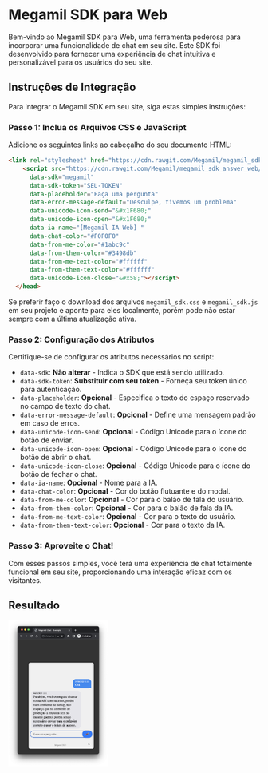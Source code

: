 # Megamil SDK para Web

Bem-vindo ao Megamil SDK para Web, uma ferramenta poderosa para incorporar uma funcionalidade de chat em seu site. Este SDK foi desenvolvido para fornecer uma experiência de chat intuitiva e personalizável para os usuários do seu site.

## Instruções de Integração

Para integrar o Megamil SDK em seu site, siga estas simples instruções:

### Passo 1: Inclua os Arquivos CSS e JavaScript

Adicione os seguintes links ao cabeçalho do seu documento HTML:

```html
<link rel="stylesheet" href="https://cdn.rawgit.com/Megamil/megamil_sdk_answer_web/main/assets/megamil_sdk.css">
    <script src="https://cdn.rawgit.com/Megamil/megamil_sdk_answer_web/main/assets/megamil_sdk.js" 
      data-sdk="megamil" 
      data-sdk-token="SEU-TOKEN" 
      data-placeholder="Faça uma pergunta"
      data-error-message-default="Desculpe, tivemos um problema"
      data-unicode-icon-send="&#x1F680;"
      data-unicode-icon-open="&#x1F680;"
      data-ia-name="[Megamil IA Web] "
      data-chat-color="#F0F0F0"
      data-from-me-color="#1abc9c"
      data-from-them-color="#3498db"
      data-from-me-text-color="#ffffff"
      data-from-them-text-color="#ffffff"
      data-unicode-icon-close="&#x58;"></script>
  </head>
```

Se preferir faço o download dos arquivos `megamil_sdk.css` e `megamil_sdk.js` em seu projeto e aponte para eles localmente, porém pode não estar sempre com a última atualização ativa.

### Passo 2: Configuração dos Atributos

Certifique-se de configurar os atributos necessários no script:

- `data-sdk`: **Não alterar** - Indica o SDK que está sendo utilizado.
- `data-sdk-token`: **Substituir com seu token** - Forneça seu token único para autenticação.
- `data-placeholder`: **Opcional** - Especifica o texto do espaço reservado no campo de texto do chat.
- `data-error-message-default`: **Opcional** - Define uma mensagem padrão em caso de erros.
- `data-unicode-icon-send`: **Opcional** - Código Unicode para o ícone do botão de enviar.
- `data-unicode-icon-open`: **Opcional** - Código Unicode para o ícone do botão de abrir o chat.
- `data-unicode-icon-close`: **Opcional** - Código Unicode para o ícone do botão de fechar o chat.
- `data-ia-name`: **Opcional** - Nome para a IA.
- `data-chat-color`: **Opcional** - Cor do botão flutuante e do modal.
- `data-from-me-color`: **Opcional** - Cor para o balão de fala do usuário.
- `data-from-them-color`: **Opcional** - Cor para o balão de fala da IA.
- `data-from-me-text-color`: **Opcional** - Cor para o texto do usuário.
- `data-from-them-text-color`: **Opcional** - Cor para o texto da IA.

### Passo 3: Aproveite o Chat!

Com esses passos simples, você terá uma experiência de chat totalmente funcional em seu site, proporcionando uma interação eficaz com os visitantes.

## Resultado
<div style="overflow: hidden; white-space: nowrap;">
    <img src="prints/web_example.png" width="200">
</div>